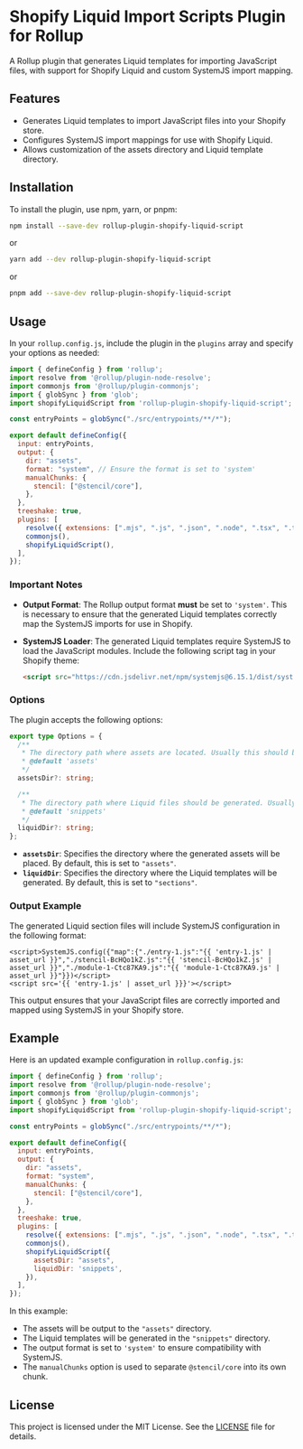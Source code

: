 # Shopify Liquid Import Scripts Plugin for Rollup

A Rollup plugin that generates Liquid templates for importing JavaScript files, with support for Shopify Liquid and custom SystemJS import mapping.

## Features

- Generates Liquid templates to import JavaScript files into your Shopify store.
- Configures SystemJS import mappings for use with Shopify Liquid.
- Allows customization of the assets directory and Liquid template directory.

## Installation

To install the plugin, use npm, yarn, or pnpm:

```bash
npm install --save-dev rollup-plugin-shopify-liquid-script
```

or

```bash
yarn add --dev rollup-plugin-shopify-liquid-script
```

or

```bash
pnpm add --save-dev rollup-plugin-shopify-liquid-script
```

## Usage

In your `rollup.config.js`, include the plugin in the `plugins` array and specify your options as needed:

```javascript
import { defineConfig } from 'rollup';
import resolve from '@rollup/plugin-node-resolve';
import commonjs from '@rollup/plugin-commonjs';
import { globSync } from 'glob';
import shopifyLiquidScript from 'rollup-plugin-shopify-liquid-script';

const entryPoints = globSync("./src/entrypoints/**/*");

export default defineConfig({
  input: entryPoints,
  output: {
    dir: "assets",
    format: "system", // Ensure the format is set to 'system'
    manualChunks: {
      stencil: ["@stencil/core"],
    },
  },
  treeshake: true,
  plugins: [
    resolve({ extensions: [".mjs", ".js", ".json", ".node", ".tsx", ".ts"] }),
    commonjs(),
    shopifyLiquidScript(),
  ],
});
```

### Important Notes

- **Output Format**: The Rollup output format **must** be set to `'system'`. This is necessary to ensure that the generated Liquid templates correctly map the SystemJS imports for use in Shopify.
- **SystemJS Loader**: The generated Liquid templates require SystemJS to load the JavaScript modules. Include the following script tag in your Shopify theme:

  ```html
  <script src="https://cdn.jsdelivr.net/npm/systemjs@6.15.1/dist/system.min.js"></script>
  ```

### Options

The plugin accepts the following options:

```typescript
export type Options = {
  /**
   * The directory path where assets are located. Usually this should be 'assets'.
   * @default 'assets'
   */
  assetsDir?: string;

  /**
   * The directory path where Liquid files should be generated. Usually this should be 'snippets'.
   * @default 'snippets'
   */
  liquidDir?: string;
};
```

- **`assetsDir`**: Specifies the directory where the generated assets will be placed. By default, this is set to `"assets"`.
- **`liquidDir`**: Specifies the directory where the Liquid templates will be generated. By default, this is set to `"sections"`.

### Output Example

The generated Liquid section files will include SystemJS configuration in the following format:

```liquid
<script>SystemJS.config({"map":{"./entry-1.js":"{{ 'entry-1.js' | asset_url }}","./stencil-BcHQo1kZ.js":"{{ 'stencil-BcHQo1kZ.js' | asset_url }}","./module-1-Ctc87KA9.js":"{{ 'module-1-Ctc87KA9.js' | asset_url }}"}})</script>
<script src='{{ 'entry-1.js' | asset_url }}}'></script>
```

This output ensures that your JavaScript files are correctly imported and mapped using SystemJS in your Shopify store.

## Example

Here is an updated example configuration in `rollup.config.js`:

```javascript
import { defineConfig } from 'rollup';
import resolve from '@rollup/plugin-node-resolve';
import commonjs from '@rollup/plugin-commonjs';
import { globSync } from 'glob';
import shopifyLiquidScript from 'rollup-plugin-shopify-liquid-script';

const entryPoints = globSync("./src/entrypoints/**/*");

export default defineConfig({
  input: entryPoints,
  output: {
    dir: "assets",
    format: "system",
    manualChunks: {
      stencil: ["@stencil/core"],
    },
  },
  treeshake: true,
  plugins: [
    resolve({ extensions: [".mjs", ".js", ".json", ".node", ".tsx", ".ts"] }),
    commonjs(),
    shopifyLiquidScript({
      assetsDir: "assets",
      liquidDir: 'snippets',
    }),
  ],
});
```

In this example:

- The assets will be output to the `"assets"` directory.
- The Liquid templates will be generated in the `"snippets"` directory.
- The output format is set to `'system'` to ensure compatibility with SystemJS.
- The `manualChunks` option is used to separate `@stencil/core` into its own chunk.

## License

This project is licensed under the MIT License. See the [LICENSE](./LICENSE) file for details.

